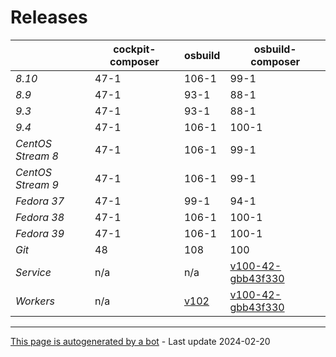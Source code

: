 # Releases
|       | cockpit-composer    | osbuild    | osbuild-composer    |
|-------|---------------------|------------|---------------------|
*8.10* | 47-1 | 106-1 | 99-1
*8.9* | 47-1 | 93-1 | 88-1
*9.3* | 47-1 | 93-1 | 88-1
*9.4* | 47-1 | 106-1 | 100-1
*CentOS Stream 8* | 47-1 | 106-1 | 99-1
*CentOS Stream 9* | 47-1 | 106-1 | 99-1
*Fedora 37* | 47-1 | 99-1 | 94-1
*Fedora 38* | 47-1 | 106-1 | 100-1
*Fedora 39* | 47-1 | 106-1 | 100-1
*Git* | 48 | 108 | 100
*Service* | n/a | n/a | [v100-42-gbb43f330](https://github.com/osbuild/osbuild-composer/compare/v100-42-gbb43f330...main)
*Workers* | n/a | [v102](https://github.com/osbuild/osbuild/compare/v102...main) | [v100-42-gbb43f330](https://github.com/osbuild/osbuild-composer/compare/v100-42-gbb43f330...main)

---

[This page is autogenerated by a bot](https://gitlab.cee.redhat.com/osbuild/guides-bot/-/blob/main/release_overview.py) - Last update 2024-02-20